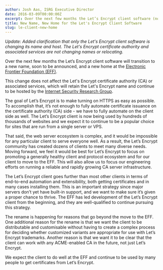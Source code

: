 ```yaml
---
author: Josh Aas, ISRG Executive Director
date: 2016-03-09T00:00:00Z
excerpt: Over the next few months the Let’s Encrypt client software (not the service) will transition to a new name, soon to be announced, and a new home at the Electronic Frontier Foundation (EFF).
title: New Name, New Home for the Let's Encrypt Client Software
slug: le-client-new-home
---
```


*Update: Added clarification that only the Let's Encrypt client software is changing its name and host. The Let's Encrypt certificate authority and associated services are not changing names or relocating.*

Over the next few months the Let’s Encrypt client software will transition to a new name, soon to be announced, and a new home at the [Electronic Frontier Foundation (EFF)](https://www.eff.org/).

This change does not affect the Let's Encrypt certificate authority (CA) or associated services, which will retain the Let's Encrypt name and continue to be hosted by the [Internet Security Research Group](https://www.abetterinternet.org/).

The goal of Let’s Encrypt is to make turning on HTTPS as easy as possible. To accomplish that, it’s not enough to fully automate certificate issuance on the certificate authority (CA) side - we have to fully automate on the client side as well. The Let’s Encrypt client is now being used by hundreds of thousands of websites and we expect it to continue to be a popular choice for sites that are run from a single server or VPS.

That said, the web server ecosystem is complex, and it would be impossible for any particular client to serve everyone well. As a result, the Let’s Encrypt community has created dozens of clients to meet many diverse needs. Moving forward, we feel it would be best for Let’s Encrypt to focus on promoting a generally healthy client and protocol ecosystem and for our client to move to the EFF. This will also allow us to focus our engineering efforts on running a reliable and rapidly growing CA server infrastructure.

The Let’s Encrypt client goes further than most other clients in terms of end-to-end automation and extensibility, both getting certificates and in many cases installing them. This is an important strategy since major servers don’t yet have built-in support, and we want to make sure it’s given a proper chance to thrive. The EFF has led development of the Let’s Encrypt client from the beginning, and they are well-qualified to continue pursuing this strategy.

The rename is happening for reasons that go beyond the move to the EFF. One additional reason for the rename is that we want the client to be distributable and customisable without having to create a complex process for deciding whether customized variants are appropriate for use with Let’s Encrypt trademarks. Another reason is that we want it to be clear that the client can work with any ACME-enabled CA in the future, not just Let’s Encrypt.

We expect the client to do well at the EFF and continue to be used by many people to get certificates from Let’s Encrypt.